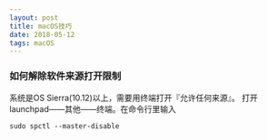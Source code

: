 ```yaml
---
layout: post
title: macOS技巧
date: 2018-05-12 
tags: macOS  
---
```

### 如何解除软件来源打开限制
系统是OS Sierra(10.12)以上，需要用终端打开『允许任何来源』。
打开launchpad——其他——终端。在命令行里输入
<pre class="line-numbers" data-line="1" data-start="1"><code class="language-bash">sudo spctl --master-disable</code></pre>
&nbsp;